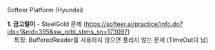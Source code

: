 Softeer Platform (Hyundai)

<b>1. 금고털이</b> - SteelGold 문제 (https://softeer.ai/practice/info.do?idx=1&eid=395&sw_prbl_sbms_sn=173097) <br>
&nbsp; &nbsp; 특징: BufferedReader를 사용하지 않으면 풀리지 않는 문제 (TimeOut이 남)

